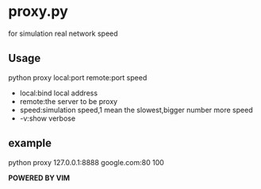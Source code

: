 proxy.py
========

for simulation real network speed

Usage
-----
python proxy local:port remote:port speed

* local:bind local address
* remote:the server to be proxy
* speed:simulation speed,1 mean the slowest,bigger number more speed
* -v:show verbose

example
------
python proxy 127.0.0.1:8888 google.com:80 100

**POWERED BY VIM**
